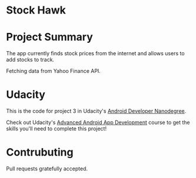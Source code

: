 # Stock Hawk

# Project Summary

The app currently finds stock prices from the internet and allows users to add stocks to track.

Fetching data from Yahoo Finance API.

# Udacity

This is the code for project 3 in Udacity's [Android Developer Nanodegree](https://www.udacity.com/course/android-developer-nanodegree-by-google--nd801). 

Check out Udacity's [Advanced Android App Development](https://www.udacity.com/course/advanced-android-app-development--ud855) course to get the skills you'll need to complete this project!

# Contrubuting

Pull requests gratefully accepted.
